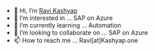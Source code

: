 - 👋 Hi, I’m [Ravi Kashyap](https://github.kashyap.one)
- 👀 I’m interested in ... SAP on Azure 
- 🌱 I’m currently learning ... Automation
- 💞️ I’m looking to collaborate on ... SAP on Azure 
- 📫 How to reach me ... Ravi[at]Kashyap.one

<!---
Ravi-Kashyap/Ravi-Kashyap is a ✨ special ✨ repository because its `README.md` (this file) appears on your GitHub profile.
You can click the Preview link to take a look at your changes.
--->
